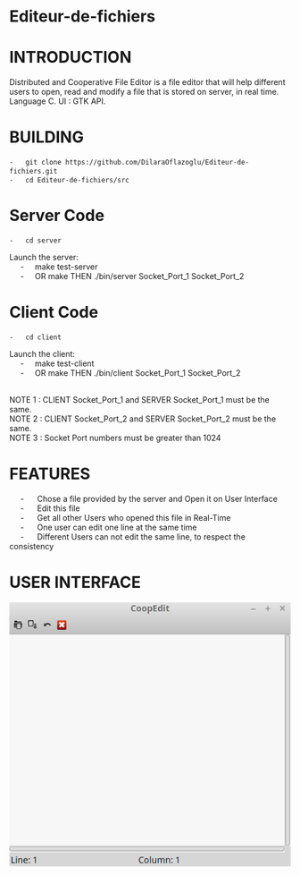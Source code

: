 # Editeur-de-fichiers

# INTRODUCTION
Distributed and Cooperative File Editor is a file editor that will help different users to open, read and modify a file that is stored on server, in real time.
Language C. UI : GTK API.<br />


# BUILDING
	-	git clone https://github.com/DilaraOflazoglu/Editeur-de-fichiers.git
	-	cd Editeur-de-fichiers/src
	
	
# Server Code
	-	cd server
Launch the server:  <br />
&nbsp; &nbsp; &nbsp;-&nbsp; &nbsp; &nbsp;make test-server <br />
&nbsp; &nbsp; &nbsp;-&nbsp; &nbsp; &nbsp;OR make THEN ./bin/server Socket_Port_1 Socket_Port_2 <br />

# Client Code
	-	cd client
Launch the client:  <br />
&nbsp; &nbsp; &nbsp;-&nbsp; &nbsp; &nbsp;make test-client <br />
&nbsp; &nbsp; &nbsp;-&nbsp; &nbsp; &nbsp;OR make THEN ./bin/client Socket_Port_1 Socket_Port_2 <br /> <br />
	
NOTE 1 : CLIENT Socket_Port_1 and SERVER Socket_Port_1 must be the same. <br />
NOTE 2 : CLIENT Socket_Port_2 and SERVER Socket_Port_2 must be the same. <br /> 
NOTE 3 : Socket Port numbers must be greater than 1024 <br />


# FEATURES
&nbsp; &nbsp; &nbsp;-&nbsp; &nbsp; &nbsp; Chose a file provided by the server and Open it on User Interface <br />
&nbsp; &nbsp; &nbsp;-&nbsp; &nbsp; &nbsp; Edit this file <br />
&nbsp; &nbsp; &nbsp;-&nbsp; &nbsp; &nbsp; Get all other Users who opened this file in Real-Time <br />
&nbsp; &nbsp; &nbsp;-&nbsp; &nbsp; &nbsp; One user can edit one line at the same time <br />
&nbsp; &nbsp; &nbsp;-&nbsp; &nbsp; &nbsp; Different Users can not edit the same line, to respect the consistency <br />
	
	
# USER INTERFACE
![alt text](images/file_editor_design.png)
